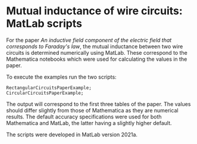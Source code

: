 # Mutual inductance of wire circuits: MatLab scripts

For the paper *An inductive field component of the electric field that corresponds to Faraday's law*, the mutual inductance between two wire circuits is determined numerically using MatLab. These correspond to the Mathematica notebooks which were used for calculating the values in the paper.

To execute the examples run the two scripts:

    RectangularCircuitsPaperExample;
    CircularCircuitsPaperExample;
    
The output will correspond to the first three tables of the paper. The values should differ slightly from those of Mathematica as they are numerical results. The default accuracy specifications were used for both Mathematica and MatLab, the latter having a slightly higher default.

The scripts were developed in MatLab version 2021a.